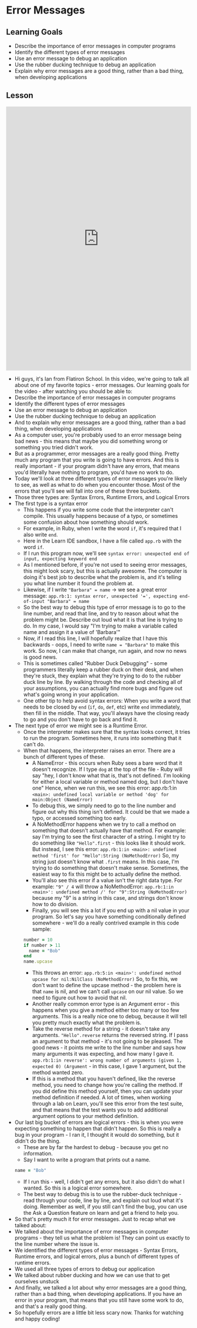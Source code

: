 # Error Messages

## Learning Goals
+ Describe the importance of error messages in computer programs
+ Identify the different types of error messages
+ Use an error message to debug an application
+ Use the rubber ducking technique to debug an application
+ Explain why error messages are a good thing, rather than a bad thing, when developing applications

## Lesson
<iframe width="100%" height="720" src="https://www.youtube.com/embed/cGgRsGYkByI?rel=0&showinfo=0" frameborder="0" allowfullscreen></iframe>

+ Hi guys, it's Ian from Flatiron School. In this video, we're going to talk all about one of my favorite topics - error messages. Our learning goals for the video - after watching you should be able to:
+ Describe the importance of error messages in computer programs
+ Identify the different types of error messages
+ Use an error message to debug an application
+ Use the rubber ducking technique to debug an application
+ And to explain why error messages are a good thing, rather than a bad thing, when developing applications
+ As a computer user, you're probably used to an error message being bad news - this means that maybe you did something wrong or something you tried didn't work.
+ But as a programmer, error messages are a really good thing. Pretty much any program that you write is going to have errors. And this is really important - if your program didn't have any errors, that means you'd literally have nothing to program, you'd have no work to do.
+ Today we'll look at three different types of error messages you're likely to see, as well as what to do when you encounter those. Most of the errors that you'll see will fall into one of these three buckets.
+ Those three types are: Syntax Errors, Runtime Errors, and Logical Errors
+ The first type is a syntax error
  + This happens if you write some code that the interpreter can't compile. This usually happens because of a typo, or sometimes some confusion about how something should work.
  + For example, in Ruby, when I write the word `if`, it's required that I also write `end`.
  + Here in the Learn IDE sandbox, I have a file called `app.rb` with the word `if`.
  + If I run this program now, we'll see `syntax error: unexpected end of input, expecting keyword end`
  + As I mentioned before, if you're not used to seeing error messages, this might look scary, but this is actually awesome. The computer is doing it's best job to describe what the problem is, and it's telling you what line number it found the problem at.
  + Likewise, if I write `"Barbara" = name` -> we see a great error message: `app.rb:1: syntax error, unexpected '=', expecting end-of-input
"Barbara" = name`
  + So the best way to debug this type of error message is to go to the line number, and read that line, and try to reason about what the problem might be. Describe out loud what it is that line is trying to do. In my case, I would say "I'm trying to make a variable called name and assign it a value of 'Barbara'"
  + Now, if I read this line, I will hopefully realize that I have this backwards - oops, I need to write `name = "Barbara"` to make this work. So now, I can make that change, run again, and now no news is good news.
  + This is sometimes called "Rubber Duck Debugging" - some programmers literally keep a rubber duck on their desk, and when they're stuck, they explain what they're trying to do to the rubber duck line by line. By walking through the code and checking all of your assumptions, you can actually find more bugs and figure out what's going wrong in your application.
  + One other tip to help avoid syntax errors: When you write a word that needs to be closed by `end` (`if`, `do`, `def`, etc) write `end` immediately, then fill in the middle. That way, you'll always have the closing ready to go and you don't have to go back and find it.
+ The next type of error we might see is a Runtime Error.
  + Once the interpreter makes sure that the syntax looks correct, it tries to run the program. Sometimes here, it runs into something that it can't do.
  + When that happens, the interpreter raises an error. There are a bunch of different types of these.
    + A NameError - this occurs when Ruby sees a bare word that it doesn't recognize. If I type `dog` at the top of the file - Ruby will say "hey, I don't know what that is, that's not defined. I'm looking for either a local variable or method named dog, but I don't have one" Hence, when we run this, we see this error: app.rb:1:in `<main>: undefined local variable or method 'dog' for main:Object (NameError)`
    + To debug this, we simply need to go to the line number and figure out why this thing isn't defined. It could be that we made a typo, or accessed something too early.
    + A NoMethodError happens when we try to call a method on something that doesn't actually have that method. For example: say I'm trying to see the first character of a string. I might try to do something like `"Hello".first` - this looks like it should work. But instead, I see this error: `app.rb:1:in <main>: undefined method 'first' for "Hello":String (NoMethodError)` So, my string just doesn't know what `.first` means. In this case, I'm trying to do something that doesn't make sense. Sometimes, the easiest way to fix this might be to actually define the method.
    + You'll also see this error if a value isn't the right data type. For example: `"9" / 4` will throw a NoMethodError: `app.rb:1:in <main>': undefined method /' for "9":String (NoMethodError)`  because  my "9" is a string in this case, and strings don't know how to do division.
    + Finally, you will see this a lot if you end up with a nil value in your program. So let's say you have something conditionally defined somewhere - we'll do a really contrived example in this code sample:
    ```ruby
    number = 10
    if number > 11
      name = "Bob"
    end
    name.upcase
    ```
    + This throws an error: `app.rb:5:in <main>': undefined method upcase for nil:NilClass (NoMethodError)` So, to fix this, we don't want to define the upcase method - the problem here is that `name` is nil, and we can't call `upcase` on our nil value. So we need to figure out how to avoid that nil.
    + Another really common error type is an Argument error - this happens when you give a method either too many or too few arguments. This is a really nice one to debug, because it will tell you pretty much exactly what the problem is.
    + Take the reverse method for a string - it doesn't take any arguments. `"Hello".reverse` returns the reversed string. If I pass an argument to that method - it's not going to be pleased. The good news - it points me write to the line number and says how many arguments it was expecting, and how many I gave it. `app.rb:1:in reverse': wrong number of arguments (given 1, expected 0) (Argument` - in this case, I gave 1 argument, but the method wanted zero.
    + If this is a method that you haven't defined, like the reverse method, you need to change how you're calling the method. If you did define this method yourself, then you can update your method definition if needed. A lot of times, when working through a lab on Learn, you'll see this error from the test suite, and that means that the test wants you to add additional argument options to your method definition.
+ Our last big bucket of errors are logical errors - this is when you were expecting something to happen that didn't happen. So this is really a bug in your program - I ran it, I thought it would do something, but it didn't do the thing.
  + These are by far the hardest to debug - because you get no information.
  + Say I want to write a program that prints out a name.
  ```ruby
  name = "Bob"
  ```
  + If I run this - well, I didn't get any errors, but it also didn't do what I wanted. So this is a logical error somewhere.
  + The best way to debug this is to use the rubber-duck technique -  read through your code, line by line, and explain out loud what it's doing. Remember as well, if you still can't find the bug, you can use the Ask a Question feature on learn and get a friend to help you.
+ So that's pretty much it for error messages. Just to recap what we talked about:
+ We talked about the importance of error messages in computer programs - they tell us what the problem is! They can point us exactly to the line number where the issue is.
+ We identified the different types of error messages - Syntax Errors, Runtime errors, and logical errors, plus a bunch of different types of runtime errors.
+ We used all three types of errors to debug our application
+ We talked about rubber ducking and how we can use that to get ourselves unstuck
+ And finally, we talked a lot about why error messages are a good thing, rather than a bad thing, when developing applications. If you have an error in your program, that means that you still have some work to do, and that's a really good thing.
+ So hopefully errors are a little bit less scary now. Thanks for watching and happy coding!
